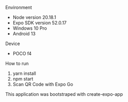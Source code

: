 Environment

- Node version 20.18.1
- Expo SDK version 52.0.17
- Windows 10 Pro
- Android 13

Device

- POCO f4

How to run

1. yarn install
2. npm start
3. Scan QR Code with Expo Go

This application was bootstraped with create-expo-app
